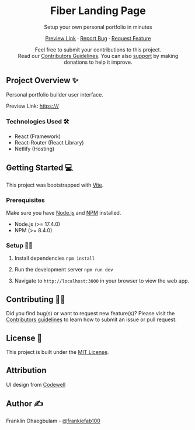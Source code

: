 <div align="center">

 
 <h1>Fiber Landing Page</h1>
 <p>Setup your own personal portfolio in minutes</p>
</div>

<div align="center">
</div>
  
<p align="center">
    <a href="https://">Preview Link</a>
    ·
    <a href="https://github.com/frankiefab100/">Report Bug</a>
    ·
    <a href="https://github.com/frankiefab100/">Request Feature</a>
</p>
  
<p align="center">Feel free to submit your contributions to this project. </br>
Read our <a href="https://github.com/frankiefab100">Contributors Guidelines</a>. You can also <a href= "https://www.buymeacoffee.com/frankiefab100">support</a> by making donations to help it improve.</p>
 

## **Project Overview** ✨

Personal portfolio builder user interface.

Preview Link: <https:///>

### **Technologies Used** 🛠

- React (Framework)
- React-Router (React Library)
- Netlify (Hosting)


## **Getting Started** 💻

This project was bootstrapped with [Vite](https://vitejs.dev).

### **Prerequisites**

Make sure you have [Node.js](https://nodejs.org/) and [NPM](https://www.npmjs.com/) installed.

- Node.js (>= 17.4.0)
- NPM (>= 8.4.0)

### **Setup** 👨‍💻

1. Install dependencies
   `npm install`

2. Run the development server
   `npm run dev`

3. Navigate to `http://localhost:3000` in your browser to view the web app.

## **Contributing** 🤝🏾

Did you find bug(s) or want to request new feature(s)? Please visit the [Contributors guidelines](./CONTRIBUTING.md) to learn how to submit an issue or pull request.

## **License** 🔐

This project is built under the [MIT License](./License).

## Attribution

UI design from [Codewell](https://codewell.cc)

## **Author** ✍

Franklin Ohaegbulam - [@frankiefab100](https://twitter.com/frankiefab100)
